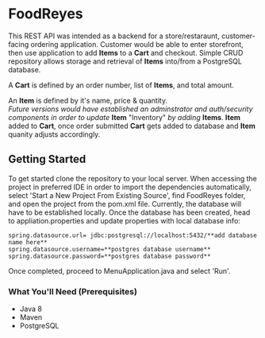 # FoodReyes
This REST API was intended as a backend for a store/restaraunt, customer-facing ordering application. Customer would be able to enter storefront, then use application to add **Items** to a **Cart** and checkout.
Simple CRUD repository allows storage and retrieval of **Items** into/from a PostgreSQL database.


A **Cart** is defined by an order number, list of **Items**, and total amount.

An **Item** is defined by it's name, price & quantity.  
*Future versions would have established an adminstrator and auth/security components in order to update* **Item** "Inventory" *by adding* **Items**. 
**Item** added to **Cart**, once order submitted **Cart** gets added to database and **Item** quanity adjusts accordingly. 


## Getting Started
To get started clone the repository to your local server. When accessing the project in preferred IDE in order to import the dependencies automatically, select 'Start a New Project From Existing Source', find FoodReyes folder, and open the project from the pom.xml file.
Currently, the database will have to be established locally. Once the database has been created, head to appliation.properties and update properties with local database info:
```
spring.datasource.url= jdbc:postgresql://localhost:5432/**add database name here**
spring.datasource.username=**postgres database username**
spring.datasource.password=**postgres database password**
```
Once completed, proceed to MenuApplication.java and select 'Run'. 


### What You'll Need (Prerequisites)
* Java 8 
* Maven
* PostgreSQL
